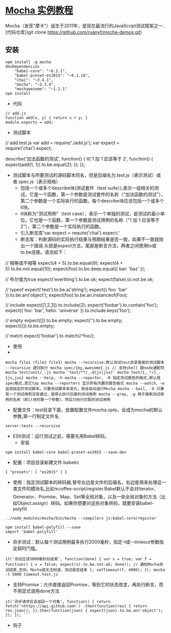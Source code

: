 # [Mocha 实例教程](http://www.ruanyifeng.com/blog/2015/12/a-mocha-tutorial-of-examples.html)

Mocha（发音"摩卡"）诞生于2011年，是现在最流行的JavaScript测试框架之一.[代码仓库](git clone https://github.com/ruanyf/mocha-demos.git)

## 安装

```
npm install -g mocha
devDependencies
    "babel-core": "~6.2.1",
    "babel-preset-es2015": "~6.1.18",
    "chai": "~3.4.1",
    "mocha": "~2.3.4",
    "mochawesome": "~1.2.1"
npm install
```

- 代码

```
// add.js
function add(x, y) { return x + y; }
module.exports = add;
```

- 测试脚本

// add.test.js var add = require('./add.js'); var expect = require('chai').expect;

describe('加法函数的测试', function() { it('1 加 1 应该等于 2', function() { expect(add(1, 1)).to.be.equal(2); }); });


- 测试脚本与所要测试的源码脚本同名，但是后缀名为.test.js（表示测试）或者.spec.js（表示规格）
  - 包括一个或多个describe块(测试套件（test suite）),表示一组相关的测试。它是一个函数，第一个参数是测试套件的名称（"加法函数的测试"），第二个参数是一个实际执行的函数。每个describe块应该包括一个或多个it块。
  - it块称为"测试用例"（test case），表示一个单独的测试，是测试的最小单位。它也是一个函数，第一个参数是测试用例的名称（"1 加 1 应该等于 2"），第二个参数是一个实际执行的函数。
  - 引入断言库'var expect = require('chai').expect;'
  - 断言库：判断源码的实际执行结果与预期结果是否一致，如果不一致就抛出一个错误.头部是expect方法，尾部是断言方法，两者之间使用to或to.be连接。语法如下：


// 相等或不相等 expect(4 + 5).to.be.equal(9); expect(4 + 5).to.be.not.equal(10); expect(foo).to.be.deep.equal({ bar: 'baz' });

// 布尔值为true expect('everthing').to.be.ok; expect(false).to.not.be.ok;

// typeof expect('test').to.be.a('string'); expect({ foo: 'bar' }).to.be.an('object'); expect(foo).to.be.an.instanceof(Foo);

// include expect([1,2,3]).to.include(2); expect('foobar').to.contain('foo'); expect({ foo: 'bar', hello: 'universe' }).to.include.keys('foo');

// empty expect([]).to.be.empty; expect('').to.be.empty; expect({}).to.be.empty;

// match expect('foobar').to.match(/^foo/);


- 使用
- 
```
mocha file1 (file2 file3) mocha --recursive:默认测试test目录里面的测试脚本 --recursive 递归执行 mocha spec/{my,awesome}.js // 支持shell 跟node通配符 mocha test/unit/_.js mocha 'test/**/_.@(js|jsx)' mocha test/{,_*/}_.{js,jsx} mocha --help, -h mocha --reporter, -R 指定测试报告的格式,默认是spec格式,其它tap mocha --reporters 显示所有内置的报告格式 mocha --watch，-w 监视指定的测试脚本。只要测试脚本有变化，就会自动运行Mocha mocha --bail, -b 只要有一个测试用例没有通过，就停止执行后面的测试用例 mocha --grep, -g 用于搜索测试用例的名称（即it块的第一个参数），然后只执行匹配的测试用例
```

- 配置文件：test目录下面，放置配置文件mocha.opts，会成为mocha的默认参数,第一行制定文件名

```
server-tests --recursive
```

- ES6测试：运行测试之前，需要先用Babel转码。
  - 安装
```
npm install babel-core babel-preset-es2015 --save-dev
```
  - 配置：项目目录新建文件.babelrc
```
{ "presets": [ "es2015" ] }
```
  - 使用：指定测试脚本的转码器,冒号左边是文件的后缀名，右边是用来处理这一类文件的模块名,比如:coffee:coffee-script/register.Babel默认不会对Iterator、Generator、Promise、Map、Set等全局对象，以及一些全局对象的方法（比如Object.assign）转码。如果你想要对这些对象转码，就要安装babel-polyfill
```
../node_modules/mocha/bin/mocha --compilers js:babel-core/register

npm install babel-polyfill --save
import 'babel-polyfill'
```

- 异步测试：默认每个测试用例最多执行2000毫秒，指定-t或--timeout参数指定超时门槛。
```
it('测试应该5000毫秒后结束', function(done) { var x = true; var f = function() { x = false; expect(x).to.be.not.ok; done(); // 通知Mocha测试结束,否则，Mocha就无法知道，测试是否结束 }; setTimeout(f, 4000); }); mocha -t 5000 timeout.test.js
```

- 支持Promise：允许直接返回Promise，等到它的状态改变，再执行断言，而不用显式调用done方法
```
it('异步请求应该返回一个对象', function() { return fetch('<https://api.github.com>') .then(function(res) { return res.json(); }).then(function(json) { expect(json).to.be.an('object'); }); }); ```
```

- 钩子
